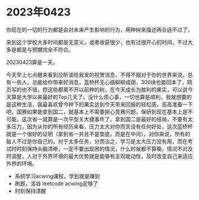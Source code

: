 # 2023年0423

你现在的一切的行为都是会对未来产生影响的行为，用种树来描述再合适不过了，

来到这个学校大多时间都是无意义，或者收获很少，也有过很开心的时间，不过大多是都是与预期完全不符合。

20230423算是一天。

今天早上七点醒来看到应昕诺给我发的祝贺消息，不得不服对于你的世界来说，总有一些人，总能给你带来好消息，蓝桥杯无心插柳柳成荫，300块也能回本了，网页写的也不错，但这些都离不开以前种的树，在今天成长为胜利的果实，可以说今天算是大学以来最好的Top几天了。没什么烦心事，一切也算是顺利，我就想要的是这种生活，我最喜欢曾今种下的果实达到今天带来回报的轻松感，高高准备一下吧，国赛如果能拿到国二，就基本上不需要担心竞赛问题，保研到现在基本上是不可能，这次省一就算是一次平型关大捷事件了，拿到国二是最好的结局，不要有太多压力，因为从你的所有经历来看，压力太大对你而言没有任何好处，这次蓝桥杯就是一个很好的证明（拿到省一并且不是垫底，而是在中间），对你来说，所有的敌人不过是你自己的。对于太多任务，分而治之，学习是太大压力没有用，而在考试时时刻保持头脑清晰，一定不要出现困的情况，什么时候都不算晚，情况不对及时调整，人对于外界环境的最大优势就是能够有主观能动性，及时改变自己来适应外界的环境。

- 系统学习acwing课程，学到就是赚到
- 刷题，洛谷 leetcode acwing足够了
- 时刻保持清醒